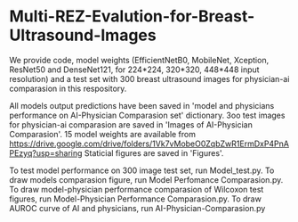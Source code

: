 # Multi-REZ-Evalution-for-Breast-Ultrasound-Images
We provide code, model weights (EfficientNetB0, MobileNet, Xception, ResNet50 and DenseNet121, for 224\*224, 320\*320, 448\*448 input resolution) and a test set with 300 breast ultrasound images for physician-ai comparasion in this respository.

All models output predictions have been saved in 'model and physicians performance on AI-Physician Comparasion set' dictionary.
3oo test images for physician-ai comparasion are saved in 'Images of AI-Physician Comparasion'.
15 model weights are available from https://drive.google.com/drive/folders/1Vk7vMobeO0ZqbZwR1ErmDxP4PnAPEzyq?usp=sharing 
Staticial figures are saved in 'Figures'.

To test model performance on 300 image test set, run Model_test.py.
To draw models comparasion figure, run Model Perfomance Comparasion.py.
To draw model-physician performance comparasion of Wilcoxon test figures, run Model-Physician Performance Comparasion.py.
To draw AUROC curve of AI and physicians, run AI-Physician-Comparasion.py
